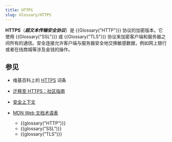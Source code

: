 ```yaml
---
title: HTTPS
slug: Glossary/HTTPS
---
```


**HTTPS**（**_超文本传输安全协议_**）是 {{Glossary("HTTP")}} 协议的加密版本。它使用 {{Glossary("SSL")}} 或 {{Glossary("TLS")}} 协议来加密客户端和服务器之间所有的通信。安全连接允许客户端与服务器安全地交换敏感数据，例如网上银行或者在线商城等涉及金钱的操作。

## 参见

- 维基百科上的 [HTTPS](https://zh.wikipedia.org/wiki/超文本传输安全协议) 词条
- [迁移至 HTTPS：社区指南](https://movingtohttps.com/)
- [安全上下文](/zh-CN/docs/Web/Security/Secure_Contexts)
- [MDN Web 文档术语表](/zh-CN/docs/Glossary)

  - {{glossary("HTTP")}}
  - {{glossary("SSL")}}
  - {{glossary("TLS")}}
